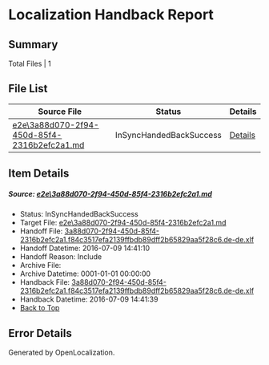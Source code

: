 # <a name='report-top'></a> Localization Handback Report

## Summary
 Total Files | 1

## File List
 Source File | Status | Details 
 ----------- | ------ | ------- 
 [e2e\3a88d070-2f94-450d-85f4-2316b2efc2a1.md](https://github.com/OpenLocalizationTestOrg/oltest/blob/b222611ee69574c8b70abbb1b8d7f31397d55d8b/e2e/3a88d070-2f94-450d-85f4-2316b2efc2a1.md) | InSyncHandedBackSuccess | [Details](#8f7481bf029c6fbcbbf7be9df7548491beed2d8e2)

## Item Details
##### <a name='8f7481bf029c6fbcbbf7be9df7548491beed2d8e2'></a> Source: [e2e\3a88d070-2f94-450d-85f4-2316b2efc2a1.md](https://github.com/OpenLocalizationTestOrg/oltest/blob/b222611ee69574c8b70abbb1b8d7f31397d55d8b/e2e/3a88d070-2f94-450d-85f4-2316b2efc2a1.md)
* Status: InSyncHandedBackSuccess
* Target File: [e2e\3a88d070-2f94-450d-85f4-2316b2efc2a1.md](https://github.com/OpenLocalizationTestOrg/oltest-dede-fly/blob/c2bf4a0d653df145a3a7031e23436a5e41e9a38b/e2e/3a88d070-2f94-450d-85f4-2316b2efc2a1.md)
* Handoff File: [3a88d070-2f94-450d-85f4-2316b2efc2a1.f84c3517efa2139ffbdb89dff2b65829aa5f28c6.de-de.xlf](https://github.com/OpenLocalizationTestOrg/olhandoff-e2e/blob/ba7e80103cead8580495f8ee3890a67cc41c56e6/ol-handoff/OpenLocalizationTestOrg/oltest-dede-fly/ci/ht/3a88d070-2f94-450d-85f4-2316b2efc2a1.f84c3517efa2139ffbdb89dff2b65829aa5f28c6.de-de.xlf)
* Handoff Datetime: 2016-07-09 14:41:10
* Handoff Reason: Include
* Archive File: 
* Archive Datetime: 0001-01-01 00:00:00
* Handback File: [3a88d070-2f94-450d-85f4-2316b2efc2a1.f84c3517efa2139ffbdb89dff2b65829aa5f28c6.de-de.xlf](https://github.com/OpenLocalizationTestOrg/olhandback-e2e/blob/a61babd7018d03d65ad65d4de171a8d9d20eb8b8/ol-handback/OpenLocalizationTestOrg/oltest-dede-fly/ci/ht/3a88d070-2f94-450d-85f4-2316b2efc2a1.f84c3517efa2139ffbdb89dff2b65829aa5f28c6.de-de.xlf)
* Handback Datetime: 2016-07-09 14:41:39
* [Back to Top](#report-top)


## Error Details

Generated by OpenLocalization.
